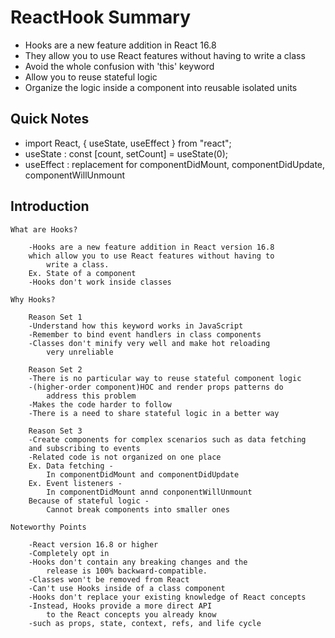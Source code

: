 # ReactHook Summary

- Hooks are a new feature addition in React 16.8
- They allow you to use React features without having to write a class
- Avoid the whole confusion with 'this' keyword
- Allow you to reuse stateful logic
- Organize the logic inside a component into reusable isolated units

## Quick Notes

- import React, { useState, useEffect } from "react";
- useState : const [count, setCount] = useState(0);
- useEffect : replacement for componentDidMount, componentDidUpdate, componentWillUnmount

## Introduction

    What are Hooks?

        -Hooks are a new feature addition in React version 16.8
        which allow you to use React features without having to
            write a class.
        Ex. State of a component
        -Hooks don't work inside classes

    Why Hooks?

        Reason Set 1
        -Understand how this keyword works in JavaScript
        -Remember to bind event handlers in class components
        -Classes don't minify very well and make hot reloading
            very unreliable

        Reason Set 2
        -There is no particular way to reuse stateful component logic
        -(higher-order component)HOC and render props patterns do
            address this problem
        -Makes the code harder to follow
        -There is a need to share stateful logic in a better way

        Reason Set 3
        -Create components for complex scenarios such as data fetching
        and subscribing to events
        -Related code is not organized on one place
        Ex. Data fetching -
            In componentDidMount and componentDidUpdate
        Ex. Event listeners -
            In componentDidMount annd conponentWillUnmount
        Because of stateful logic -
            Cannot break components into smaller ones

    Noteworthy Points

        -React version 16.8 or higher
        -Completely opt in
        -Hooks don't contain any breaking changes and the
            release is 100% backward-compatible.
        -Classes won't be removed from React
        -Can't use Hooks inside of a class component
        -Hooks don't replace your existing knowledge of React concepts
        -Instead, Hooks provide a more direct API
            to the React concepts you already know
        -such as props, state, context, refs, and life cycle
